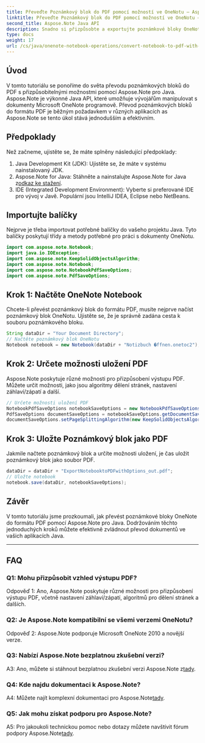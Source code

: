 ```yaml
---
title: Převeďte Poznámkový blok do PDF pomocí možností ve OneNotu – Aspose.Note
linktitle: Převeďte Poznámkový blok do PDF pomocí možností ve OneNotu – Aspose.Note
second_title: Aspose.Note Java API
description: Snadno si přizpůsobte a exportujte poznámkové bloky OneNote do PDF! Aspose.Note for Java zvládá těžké zvedání. Včetně průvodce krok za krokem! #OneNote #Java #Aspose
type: docs
weight: 17
url: /cs/java/onenote-notebook-operations/convert-notebook-to-pdf-with-options/
---
```

## Úvod

V tomto tutoriálu se ponoříme do světa převodu poznámkových bloků do PDF s přizpůsobitelnými možnostmi pomocí Aspose.Note pro Java. Aspose.Note je výkonné Java API, které umožňuje vývojářům manipulovat s dokumenty Microsoft OneNote programově. Převod poznámkových bloků do formátu PDF je běžným požadavkem v různých aplikacích as Aspose.Note se tento úkol stává jednodušším a efektivním.

## Předpoklady

Než začneme, ujistěte se, že máte splněny následující předpoklady:

1. Java Development Kit (JDK): Ujistěte se, že máte v systému nainstalovaný JDK.
2. Aspose.Note for Java: Stáhněte a nainstalujte Aspose.Note for Java z[odkaz ke stažení](https://releases.aspose.com/note/java/).
3. IDE (Integrated Development Environment): Vyberte si preferované IDE pro vývoj v Javě. Populární jsou IntelliJ IDEA, Eclipse nebo NetBeans.

## Importujte balíčky

Nejprve je třeba importovat potřebné balíčky do vašeho projektu Java. Tyto balíčky poskytují třídy a metody potřebné pro práci s dokumenty OneNotu.

```java
import com.aspose.note.Notebook;
import java.io.IOException;
import com.aspose.note.KeepSolidObjectsAlgorithm;
import com.aspose.note.Notebook;
import com.aspose.note.NotebookPdfSaveOptions;
import com.aspose.note.PdfSaveOptions;
```

## Krok 1: Načtěte OneNote Notebook

Chcete-li převést poznámkový blok do formátu PDF, musíte nejprve načíst poznámkový blok OneNotu. Ujistěte se, že je správně zadána cesta k souboru poznámkového bloku.

```java
String dataDir = "Your Document Directory";
// Načtěte poznámkový blok OneNotu
Notebook notebook = new Notebook(dataDir + "Notizbuch �ffnen.onetoc2");
```

## Krok 2: Určete možnosti uložení PDF

Aspose.Note poskytuje různé možnosti pro přizpůsobení výstupu PDF. Můžete určit možnosti, jako jsou algoritmy dělení stránek, nastavení záhlaví/zápatí a další.

```java
// Určete možnosti uložení PDF
NotebookPdfSaveOptions notebookSaveOptions = new NotebookPdfSaveOptions();
PdfSaveOptions documentSaveOptions = notebookSaveOptions.getDocumentSaveOptions();
documentSaveOptions.setPageSplittingAlgorithm(new KeepSolidObjectsAlgorithm());
```

## Krok 3: Uložte Poznámkový blok jako PDF

Jakmile načtete poznámkový blok a určíte možnosti uložení, je čas uložit poznámkový blok jako soubor PDF.

```java
dataDir = dataDir + "ExportNotebooktoPDFwithOptions_out.pdf";
// Uložte notebook
notebook.save(dataDir, notebookSaveOptions);
```

## Závěr

V tomto tutoriálu jsme prozkoumali, jak převést poznámkové bloky OneNote do formátu PDF pomocí Aspose.Note pro Java. Dodržováním těchto jednoduchých kroků můžete efektivně zvládnout převod dokumentů ve vašich aplikacích Java.

---

## FAQ

### Q1: Mohu přizpůsobit vzhled výstupu PDF?

Odpověď 1: Ano, Aspose.Note poskytuje různé možnosti pro přizpůsobení výstupu PDF, včetně nastavení záhlaví/zápatí, algoritmů pro dělení stránek a dalších.

### Q2: Je Aspose.Note kompatibilní se všemi verzemi OneNotu?

Odpověď 2: Aspose.Note podporuje Microsoft OneNote 2010 a novější verze.

### Q3: Nabízí Aspose.Note bezplatnou zkušební verzi?

 A3: Ano, můžete si stáhnout bezplatnou zkušební verzi Aspose.Note z[tady](https://releases.aspose.com/).

### Q4: Kde najdu dokumentaci k Aspose.Note?

 A4: Můžete najít komplexní dokumentaci pro Aspose.Note[tady](https://reference.aspose.com/note/java/).

### Q5: Jak mohu získat podporu pro Aspose.Note?

 A5: Pro jakoukoli technickou pomoc nebo dotazy můžete navštívit fórum podpory Aspose.Note[tady](https://forum.aspose.com/c/note/28).